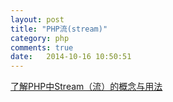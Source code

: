 ```yaml
---
layout: post
title: "PHP流(stream)"
category: php
comments: true
date:   2014-10-16 10:50:51
---
```


[了解PHP中Stream（流）的概念与用法](http://www.nowamagic.net/librarys/veda/detail/2587)


